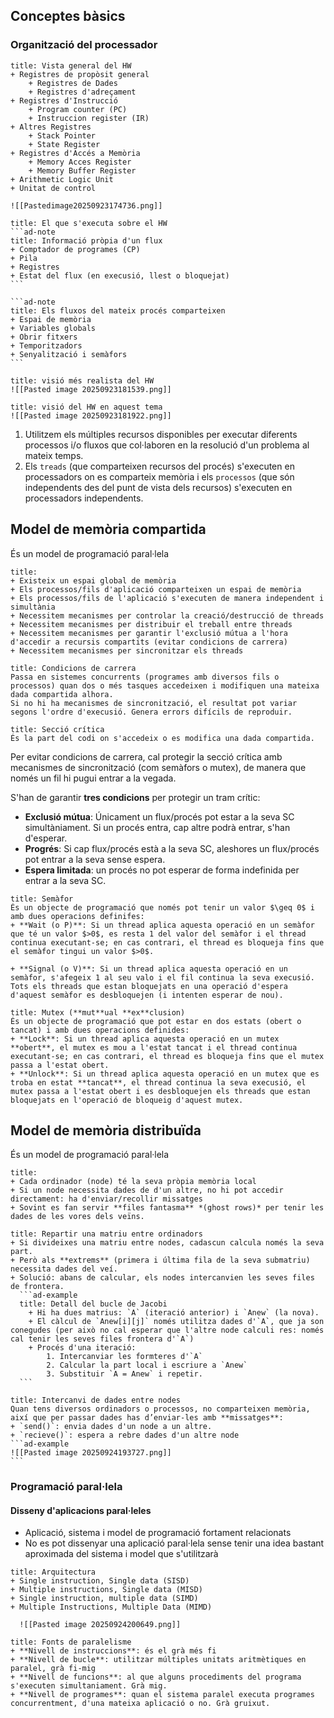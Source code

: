## Conceptes bàsics
### Organització del processador

```ad-info
title: Vista general del HW
+ Registres de propòsit general 
	+ Registres de Dades 
	+ Registres d'adreçament 
+ Registres d'Instrucció 
	+ Program counter (PC) 
	+ Instruccion register (IR) 
+ Altres Registres 
	+ Stack Pointer 
	+ State Register 
+ Registres d'Accés a Memòria 
	+ Memory Acces Register 
	+ Memory Buffer Register 
+ Arithmetic Logic Unit 
+ Unitat de control

![[Pastedimage20250923174736.png]]
```

````ad-info
title: El que s'executa sobre el HW
```ad-note
title: Informació pròpia d'un flux
+ Comptador de programes (CP)
+ Pila
+ Registres
+ Estat del flux (en execusió, llest o bloquejat)
```

```ad-note
title: Els fluxos del mateix procés comparteixen
+ Espai de memòria
+ Variables globals
+ Obrir fitxers
+ Temporitzadors
+ Senyalització i semàfors
```

````

```ad-tip
title: visió més realista del HW
![[Pasted image 20250923181539.png]]
```

```ad-important
title: visió del HW en aquest tema
![[Pasted image 20250923181922.png]]
```

1. Utilitzem els múltiples recursos disponibles per executar diferents processos i/o fluxos que col·laboren en la resolució d'un problema al mateix temps.
2. Els `treads` (que comparteixen recursos del procés) s'executen en processadors on es comparteix memòria i els `processos` (que són independents des del punt de vista dels recursos) s'executen en processadors independents.

## Model de memòria compartida

És un model de programació paral·lela
```ad-info
title: 
+ Existeix un espai global de memòria
+ Els processos/fils d'aplicació comparteixen un espai de memòria
+ Els processos/fils de l'aplicació s'executen de manera independent i simultània
+ Necessitem mecanismes per controlar la creació/destrucció de threads
+ Necessitem mecanismes per distribuir el treball entre threads
+ Necessitem mecanismes per garantir l'exclusió mútua a l'hora d'accedir a recursis compartits (evitar condicions de carrera)
+ Necessitem mecanismes per sincronitzar els threads   
```

```ad-important
title: Condicions de carrera
Passa en sistemes concurrents (programes amb diversos fils o processos) quan dos o més tasques accedeixen i modifiquen una mateixa dada compartida alhora. 
Si no hi ha mecanismes de sincronització, el resultat pot variar segons l'ordre d'execusió. Genera errors difícils de reproduir.
```

```ad-important
title: Secció crítica
És la part del codi on s'accedeix o es modifica una dada compartida. 
```

Per evitar condicions de carrera, cal protegir la secció crítica amb mecanismes de sincronització (com semàfors o mutex), de manera que només un fil hi pugui entrar a la vegada.

S'han de garantir **tres condicions** per protegir un tram crític:
+ **Exclusió mútua**: Únicament un flux/procés pot estar a la seva SC simultàniament. Si un procés entra, cap altre podrà entrar, s'han d'esperar.
+ **Progrés**: Si cap flux/procés està a la seva SC, aleshores un flux/procés pot entrar a la seva sense espera.
+ **Espera limitada**: un procés no pot esperar de forma indefinida per entrar a la seva SC.

```ad-info
title: Semàfor
És un objecte de programació que només pot tenir un valor $\geq 0$ i amb dues operacions definifes:
+ **Wait (o P)**: Si un thread aplica aquesta operació en un semàfor que té un valor $>0$, es resta 1 del valor del semàfor i el thread continua executant-se; en cas contrari, el thread es bloqueja fins que el semàfor tingui un valor $>0$.
  
+ **Signal (o V)**: Si un thread aplica aquesta operació en un semàfor, s'afegeix 1 al seu valo i el fil continua la seva execusió. Tots els threads que estan bloquejats en una operació d'espera d'aquest semàfor es desbloquejen (i intenten esperar de nou). 
```

```ad-info
title: Mutex (**mut**ual **ex**clusion)
És un objecte de programació que pot estar en dos estats (obert o tancat) i amb dues operacions definides:
+ **Lock**: Si un thread aplica aquesta operació en un mutex **obert**, el mutex es mou a l'estat tancat i el thread continua executant-se; en cas contrari, el thread es bloqueja fins que el mutex passa a l'estat obert.
+ **Unlock**: Si un thread aplica aquesta operació en un mutex que es troba en estat **tancat**, el thread continua la seva execusió, el mutex passa a l'estat obert i es desbloquejen els threads que estan bloquejats en l'operació de bloqueig d'aquest mutex. 
```

## Model de memòria distribuïda
És un model de programació paral·lela
```ad-info
title: 
+ Cada ordinador (node) té la seva pròpia memòria local
+ Si un node necessita dades de d'un altre, no hi pot accedir directament: ha d'enviar/recollir missatges
+ Sovint es fan servir **files fantasma** *(ghost rows)* per tenir les dades de les vores dels veïns.
```

````ad-example
title: Repartir una matriu entre ordinadors
+ Si divideixes una matriu entre nodes, cadascun calcula només la seva part.
+ Però als **extrems** (primera i última fila de la seva submatriu) necessita dades del veí.
+ Solució: abans de calcular, els nodes intercanvien les seves files de frontera.  
  ```ad-example
  title: Detall del bucle de Jacobi
	+ Hi ha dues matrius: `A` (iteració anterior) i `Anew` (la nova).
	+ El càlcul de `Anew[i][j]` només utilitza dades d'`A`, que ja son conegudes (per això no cal esperar que l'altre node calculi res: només cal tenir les seves files frontera d'`A`)
	+ Procés d'una iteració:
		1. Intercanviar les formteres d'`A` 
		2. Calcular la part local i escriure a `Anew`
		3. Substituir `A = Anew` i repetir.  
  ```
````

````ad-info
title: Intercanvi de dades entre nodes
Quan tens diversos ordinadors o processos, no comparteixen memòria, així que per passar dades has d’enviar-les amb **missatges**:
+ `send()`: envia dades d'un node a un altre.
+ `recieve()`: espera a rebre dades d'un altre node
```ad-example
![[Pasted image 20250924193727.png]]
```
````

### Programació paral·lela
#### Disseny d'aplicacions paral·leles
+ Aplicació, sistema i model de programació fortament relacionats
+ No es pot dissenyar una aplicació paral·lela sense tenir una idea bastant aproximada del sistema i model que s'utilitzarà

```ad-info
title: Arquitectura
+ Single instruction, Single data (SISD)
+ Multiple instructions, Single data (MISD)
+ Single instruction, multiple data (SIMD)
+ Multiple Instructions, Multiple Data (MIMD) 

  ![[Pasted image 20250924200649.png]]
```

```ad-info
title: Fonts de paralelisme
+ **Nivell de instruccions**: és el grà més fi
+ **Nivell de bucle**: utilitzar múltiples unitats aritmètiques en paralel, grà fi-mig
+ **Nivell de funcions**: al que alguns procediments del programa s'executen simultaniament. Grà mig.
+ **Nivell de programes**: quan el sistema paralel executa programes concurrentment, d'una mateixa aplicació o no. Grà gruixut.
```